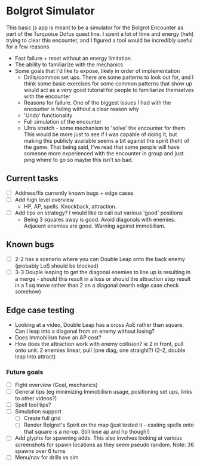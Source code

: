 # Bolgrot Simulator

This basic js app is meant to be a simulator for the Bolgrot Encounter as part of the Turquoise Dofus quest line. I spent a lot of time and energy (heh) trying to clear this encounter, and I figured a tool would be incredibly useful for a few reasons
- Fast failure + reset without an energy limitation
- The ability to familiarize with the mechanics
- Some goals that I'd like to expose, likely in order of implementation
  - Drills/common set ups. There are some patterns to look out for, and I think some basic exercises for some common patterns that show up would act as a very good tutorial for people to familiarize themselves with the encounter
  - Reasons for failure. One of the biggest issues I had with the encounter is failing without a clear reason why
  - 'Undo' functionality
  - Full simulation of the encounter
  - Ultra stretch - some mechanism to 'solve' the encounter for them. This would be more just to see if I was capable of doing it, but making this publicly available seems a bit against the spirit (heh) of the game. That being said, I've read that some people will have someone more experienced with the encounter in group and just ping where to go so maybe this isn't so bad.

## Current tasks
- [ ] Address/fix currently known bugs + edge cases
- [ ] Add high level overview
  - HP, AP, spells. Knockback, attraction. 
- [ ] Add tips on strategy? I would like to call out various 'good' positions
  - Being 3 squares away is good. Avoid diagonals with enemies. Adjacent enemies are good. Warning against immobilism.

## Known bugs
- [ ] 2-2 has a scenario where you can Double Leap onto the back enemy (probably LoS should be blocked)
- [ ] 3-3 Douple leaping to get the diagonal enemies to line up is resulting in a merge - should this result in a loss or should the attraction step result in a 1 sq move rather than 2 on a diagonal (worth edge case check somehow)

## Edge case testing
- Looking at a video, Double Leap has a cross AoE rather than square. Can I leap into a diagonal from an enemy without losing?
- Does Immobilism have an AP cost?
- How does the attraction work with enemy collision? ie 2 in front, pull onto unit. 2 enemies linear, pull (one diag, one straight?) (2-2, double leap into attract)

### Future goals
- [ ] Fight overview (Goal, mechanics)
- [ ] General tips (eg minimizing Immobilism usage, positioning set ups, links to other videos?)
- [ ] Spell tool tips?
- [ ] Simulation support
  - [ ] Create full grid
  - [ ] Render Bolgrot's Spirit on the map (just tested it - casting spells onto that square is a no-op. Still lose ap and hp though!)
- [ ] Add glyphs for spawning adds. This also involves looking at various screenshots for spawn locations as they seem pseudo random. Note: 36 spawns over 6 turns
- [ ] Menu/nav for drills vs sim
